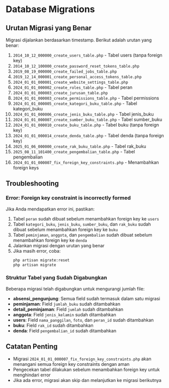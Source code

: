 # Database Migrations

## Urutan Migrasi yang Benar

Migrasi dijalankan berdasarkan timestamp. Berikut adalah urutan yang benar:

1. `2014_10_12_000000_create_users_table.php` - Tabel users (tanpa foreign key)
2. `2014_10_12_100000_create_password_reset_tokens_table.php`
3. `2019_08_19_000000_create_failed_jobs_table.php`
4. `2019_12_14_000001_create_personal_access_tokens_table.php`
5. `2024_01_01_000001_create_website_settings_table.php`
6. `2024_01_01_000002_create_roles_table.php` - Tabel peran
7. `2024_01_01_000003_create_jurusan_table.php`
8. `2024_01_01_000003_create_permissions_table.php` - Tabel permissions
9. `2024_01_01_000005_create_kategori_buku_table.php` - Tabel kategori_buku
10. `2024_01_01_000006_create_jenis_buku_table.php` - Tabel jenis_buku
11. `2024_01_01_000007_create_sumber_buku_table.php` - Tabel sumber_buku
12. `2024_01_01_000010_create_buku_table.php` - Tabel buku (tanpa foreign key)
13. `2024_01_01_000014_create_denda_table.php` - Tabel denda (tanpa foreign key)
14. `2025_01_06_000000_create_rak_buku_table.php` - Tabel rak_buku
15. `2025_08_11_101400_create_pengembalian_table.php` - Tabel pengembalian
16. `2024_01_01_000007_fix_foreign_key_constraints.php` - Menambahkan foreign keys

## Troubleshooting

### Error: Foreign key constraint is incorrectly formed

Jika Anda mendapatkan error ini, pastikan:

1. Tabel `peran` sudah dibuat sebelum menambahkan foreign key ke `users`
2. Tabel `kategori_buku`, `jenis_buku`, `sumber_buku`, dan `rak_buku` sudah dibuat sebelum menambahkan foreign key ke `buku`
3. Tabel `peminjaman`, `anggota`, dan `pengembalian` sudah dibuat sebelum menambahkan foreign key ke `denda`
4. Jalankan migrasi dengan urutan yang benar
5. Jika masih error, coba:
    ```bash
    php artisan migrate:reset
    php artisan migrate
    ```

### Struktur Tabel yang Sudah Digabungkan

Beberapa migrasi telah digabungkan untuk mengurangi jumlah file:

-   **absensi_pengunjung**: Semua field sudah termasuk dalam satu migrasi
-   **peminjaman**: Field `jumlah_buku` sudah ditambahkan
-   **detail_peminjaman**: Field `jumlah` sudah ditambahkan
-   **anggota**: Field `jenis_kelamin` sudah ditambahkan
-   **users**: Field `nama_panggilan`, `foto`, dan `peran_id` sudah ditambahkan
-   **buku**: Field `rak_id` sudah ditambahkan
-   **denda**: Field `pengembalian_id` sudah ditambahkan

## Catatan Penting

-   Migrasi `2024_01_01_000007_fix_foreign_key_constraints.php` akan menangani semua foreign key constraints dengan aman
-   Pengecekan tabel dilakukan sebelum menambahkan foreign key untuk menghindari error
-   Jika ada error, migrasi akan skip dan melanjutkan ke migrasi berikutnya

